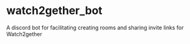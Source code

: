 # watch2gether_bot
A discord bot for facilitating creating rooms and sharing invite links for Watch2gether
